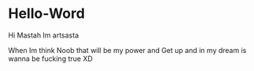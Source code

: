 # Hello-Word

Hi Mastah 
Im artsasta

When Im think Noob that will be my power and Get up
and in my dream is wanna be fucking true XD 
